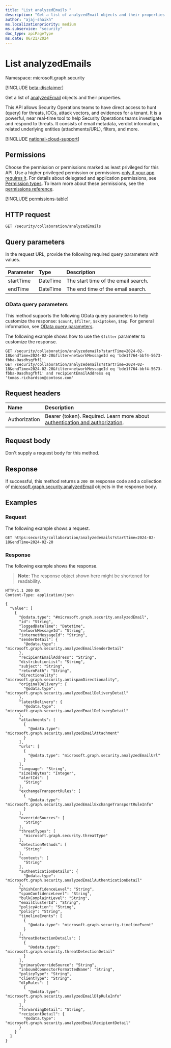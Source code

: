 ```yaml
---
title: "List analyzedEmails "
description: "Get a list of analyzedEmail objects and their properties."
author: "ajaj-shaikh"
ms.localizationpriority: medium
ms.subservice: "security"
doc_type: apiPageType
ms.date: 06/21/2024
---
```


# List analyzedEmails

Namespace: microsoft.graph.security

[!INCLUDE [beta-disclaimer](../../includes/beta-disclaimer.md)]

Get a list of [analyzedEmail](../resources/security-analyzedemail.md) objects and their properties.

This API allows Security Operations teams to have direct access to hunt (query) for threats, IOCs, attack vectors, and evidences for a tenant. It is a powerful, near real-time tool to help Security Operations teams investigate and respond to threats. It consists of email metadata, verdict information, related underlying entities (attachments/URL), filters, and more.

[!INCLUDE [national-cloud-support](../../includes/global-only.md)]

## Permissions

Choose the permission or permissions marked as least privileged for this API. Use a higher privileged permission or permissions [only if your app requires it](/graph/permissions-overview#best-practices-for-using-microsoft-graph-permissions). For details about delegated and application permissions, see [Permission types](/graph/permissions-overview#permission-types). To learn more about these permissions, see the [permissions reference](/graph/permissions-reference).

<!-- { "blockType": "permissions", "name": "security_collaborationroot_list_analyzedemails" } -->
[!INCLUDE [permissions-table](../includes/permissions/security-collaborationroot-list-analyzedemails-permissions.md)]

## HTTP request

<!-- {
  "blockType": "ignored"
}
-->
``` http
GET /security/collaboration/analyzedEmails
```

## Query parameters

In the request URL, provide the following required query parameters with values.

|Parameter|Type|Description
|:---|:---|:---|
|startTime|DateTime|The start time of the email search. |
|endTime|DateTime|The end time of the email search. |

### OData query parameters

This method supports the following OData query parameters to help customize the response: `$count`, `$filter`, `$skiptoken`, `$top`. For general information, see [OData query parameters](/graph/query-parameters).

The following example shows how to use the `$filter` parameter to customize the response.
<!-- {
  "blockType": "ignored"
}
-->
``` http
GET /security/collaboration/analyzedemails?startTime=2024-02-18&endTime=2024-02-20&filter=networkMessageId eq 'bde1f764-bbf4-5673-fbba-0asdhsgfhf1'
GET /security/collaboration/analyzedemails?startTime=2024-02-18&endTime=2024-02-20&filter=networkMessageId eq 'bde1f764-bbf4-5673-fbba-0asdhsgfhf1' and recipientEmailAddress eq 'tomas.richardson@contoso.com'
```

## Request headers

|Name|Description|
|:---|:---|
|Authorization|Bearer {token}. Required. Learn more about [authentication and authorization](/graph/auth/auth-concepts).|

## Request body

Don't supply a request body for this method.

## Response

If successful, this method returns a `200 OK` response code and a collection of [microsoft.graph.security.analyzedEmail](../resources/security-analyzedemail.md) objects in the response body.

## Examples

### Request

The following example shows a request.
<!-- {
  "blockType": "request",
  "name": "list_analyzedemail"
}
-->
``` http
GET https:security/collaboration/analyzedemails?startTime=2024-02-18&endTime=2024-02-20
```

### Response

The following example shows the response.
>**Note:** The response object shown here might be shortened for readability.
<!-- {
  "blockType": "response",
  "truncated": true,
  "@odata.type": "Collection(microsoft.graph.security.analyzedEmail)"
}
-->
``` http
HTTP/1.1 200 OK
Content-Type: application/json

{
  "value": [
    {
      "@odata.type": "#microsoft.graph.security.analyzedEmail",
      "id": "String",
      "loggedDateTime": "Datetime",
      "networkMessageId": "String",
      "internetMessageId": "String",
      "senderDetail": {
        "@odata.type": "microsoft.graph.security.analyzedEmailSenderDetail"
      },
      "recipientEmailAddress": "String",
      "distributionList": "String",
      "subject": "String",
      "returnPath": "String",
      "directionality": "microsoft.graph.security.antispamDirectionality",
      "originalDelivery": {
        "@odata.type": "microsoft.graph.security.analyzedEmailDeliveryDetail"
      },
      "latestDelivery": {
        "@odata.type": "microsoft.graph.security.analyzedEmailDeliveryDetail"
      },
      "attachments": [
        {
          "@odata.type": "microsoft.graph.security.analyzedEmailAttachment"
        }
      ],
      "urls": [
        {
          "@odata.type": "microsoft.graph.security.analyzedEmailUrl"
        }
      ],
      "language": "String",
      "sizeInBytes": "Integer",
      "alertIds": [
        "String"
      ],
      "exchangeTransportRules": [
        {
          "@odata.type": "microsoft.graph.security.analyzedEmailExchangeTransportRuleInfo"
        }
      ],
      "overrideSources": [
        "String"
      ],
      "threatTypes": [
        "microsoft.graph.security.threatType"
      ],
      "detectionMethods": [
        "String"
      ],
      "contexts": [
        "String"
      ],
      "authenticationDetails": {
        "@odata.type": "microsoft.graph.security.analyzedEmailAuthenticationDetail"
      },
      "phishConfidenceLevel": "String",
      "spamConfidenceLevel": "String",
      "bulkComplaintLevel": "String",
      "emailClusterId": "String",
      "policyAction": "String",
      "policy": "String",
      "timelineEvents": [
        {
          "@odata.type": "microsoft.graph.security.timelineEvent"
        }
      ],
      "threatDetectionDetails": [
        {
          "@odata.type": "microsoft.graph.security.threatDetectionDetail"
        }
      ],
      "primaryOverrideSource": "String",
      "inboundConnectorFormattedName": "String",
      "policyType": "String",
      "clientType": "String",
      "dlpRules": [
        {
          "@odata.type": "microsoft.graph.security.analyzedEmailDlpRuleInfo"
        }
      ],
      "forwardingDetail": "String",
      "recipientDetail": {
        "@odata.type": "microsoft.graph.security.analyzedEmailRecipientDetail"
      }
    }
  ]
}
```
